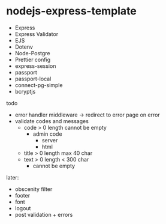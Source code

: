 # nodejs-express-template

-   Express
-   Express Validator
-   EJS
-   Dotenv
-   Node-Postgre
-   Prettier config
-   express-session
-   passport
-   passport-local
-   connect-pg-simple
-   bcryptjs

todo
- error handler middleware -> redirect to error page on error
- validate codes and messages
    - code > 0 length cannot be empty
        - admin code
            - server
            - html
    - title > 0 length max 40 char
    - text > 0 length < 300 char
        - cannot be empty


later:
- obscenity filter
- footer
- font
- logout
- post validation + errors
